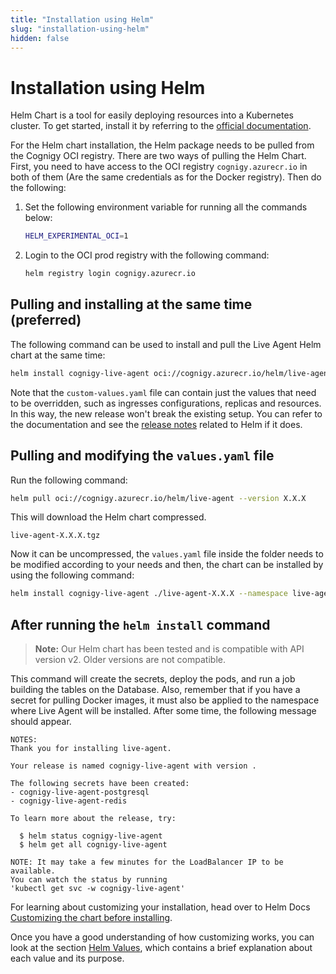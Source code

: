 ```yaml
---
title: "Installation using Helm" 
slug: "installation-using-helm" 
hidden: false 
---
```


# Installation using Helm

Helm Chart is a tool for easily deploying resources into a Kubernetes cluster. To get started, install it by referring to the [official documentation](https://helm.sh/docs/intro/install/).

For the Helm chart installation, the Helm package needs to be pulled from the Cognigy OCI registry. There are two ways of pulling the Helm Chart. First, you need to have access to the OCI registry `cognigy.azurecr.io` in both of them (Are the same credentials as for the Docker registry). Then do the following:

1. Set the following environment variable for running all the commands below:

   ```sh
   HELM_EXPERIMENTAL_OCI=1
   ```

2. Login to the OCI prod registry with the following command:

   ```sh
   helm registry login cognigy.azurecr.io
   ```

## Pulling and installing at the same time (preferred)

The following command can be used to install and pull the Live Agent Helm chart at the same time:

```sh
helm install cognigy-live-agent oci://cognigy.azurecr.io/helm/live-agent --version X.X.X --namespace live-agent -f custom-values.yaml
```

Note that the `custom-values.yaml` file can contain just the values that need to be overridden, such as ingresses configurations, replicas and resources. In this way, the new release won't break the existing setup. You can refer to the documentation and see the [release notes](../../../release-notes/index.md) related to Helm if it does.

## Pulling and modifying the `values.yaml` file

Run the following command:

```sh
helm pull oci://cognigy.azurecr.io/helm/live-agent --version X.X.X
```

This will download the Helm chart compressed.

`live-agent-X.X.X.tgz`

Now it can be uncompressed, the `values.yaml` file inside the folder needs to be modified according to your needs and then, the chart can be installed by using the following command:

```sh
helm install cognigy-live-agent ./live-agent-X.X.X --namespace live-agent
```

## After running the `helm install` command

>**Note:** Our Helm chart has been tested and is compatible with API version v2. Older versions are not compatible.

This command will create the secrets, deploy the pods, and run a job building the tables on the Database. Also, remember that if you have a secret for pulling Docker images, it must also be applied to the namespace where Live Agent will be installed. After some time, the following message should appear.

```
NOTES:
Thank you for installing live-agent.

Your release is named cognigy-live-agent with version .

The following secrets have been created:
- cognigy-live-agent-postgresql
- cognigy-live-agent-redis

To learn more about the release, try:

  $ helm status cognigy-live-agent
  $ helm get all cognigy-live-agent

NOTE: It may take a few minutes for the LoadBalancer IP to be available.
You can watch the status by running
'kubectl get svc -w cognigy-live-agent'
```

For learning about customizing your installation, head over to Helm Docs [Customizing the chart before installing](https://helm.sh/docs/intro/using_helm/#customizing-the-chart-before-installing).

Once you have a good understanding of how customizing works, you can look at the section [Helm Values](../helm-values/helm-values.md), which contains a brief explanation about each value and its purpose.
